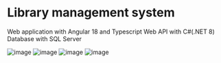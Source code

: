# Library management system

Web application with Angular 18 and Typescript
Web API with C#(.NET 8)
Database with SQL Server

![image](https://github.com/wong17/library-management-system/assets/64237085/989835e1-d130-4b57-9eb6-353093aee1ba)
![image](https://github.com/wong17/library-management-system/assets/64237085/7aebf9f9-63de-4a02-ae51-5af5af76e6e9)
![image](https://github.com/wong17/library-management-system/assets/64237085/f7a50a14-27e7-4790-8ea3-1e21e1922901)
![image](https://github.com/wong17/library-management-system/assets/64237085/73679c5f-c6cc-4cbb-bb60-25e277ed9b58)
